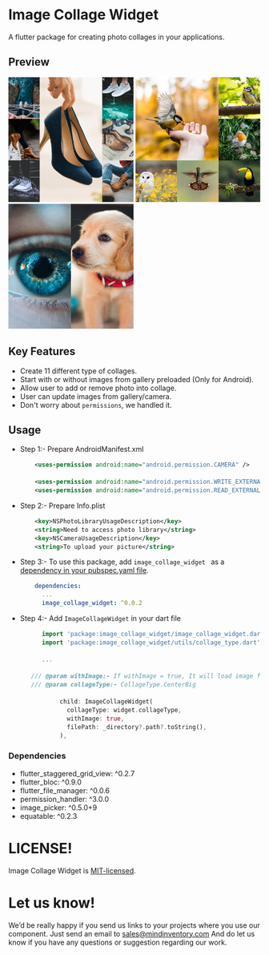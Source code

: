 # Image Collage Widget

A flutter package for creating photo collages in your applications.

## Preview
![image](/media/center_big_fr.png)  ![image](/media/left_big_rf.png)   ![image](/media/v_split_rf.png)

## Key Features

* Create 11 different type of collages.
* Start with or without images from gallery preloaded (Only for Android).
* Allow user to add or remove photo into collage.
* User can update images from gallery/camera.
* Don't worry about `permissions`, we handled it.


## Usage

 * Step 1:- Prepare AndroidManifest.xml
 
    ```xml
        <uses-permission android:name="android.permission.CAMERA" />

        <uses-permission android:name="android.permission.WRITE_EXTERNAL_STORAGE"/>
        <uses-permission android:name="android.permission.READ_EXTERNAL_STORAGE"/>
    ```

 * Step 2:- Prepare Info.plist

    ```xml
        <key>NSPhotoLibraryUsageDescription</key>
        <string>Need to access photo library</string>
        <key>NSCameraUsageDescription</key>
        <string>To upload your picture</string>
    ```

 * Step 3:- To use this package, add `image_collage_widget ` as a [dependency in your pubspec.yaml file](https://flutter.io/platform-plugins/).

     ```yaml
         dependencies:
           ...
           image_collage_widget: ^0.0.2
     ```

 * Step 4:- Add `ImageCollageWidget` in your dart file

   ```dart
         import 'package:image_collage_widget/image_collage_widget.dart';
         import 'package:image_collage_widget/utils/collage_type.dart';
         
         ...
         
      /// @param withImage:- If withImage = true, It will load image from given {filePath (default = "Camera")}
      /// @param collageType:- CollageType.CenterBig

              child: ImageCollageWidget(
                collageType: widget.collageType,
                withImage: true,
                filePath: _directory?.path?.toString(),
              ),

   ```

### Dependencies

* flutter_staggered_grid_view: ^0.2.7
* flutter_bloc: ^0.9.0
* flutter_file_manager: ^0.0.6
* permission_handler: ^3.0.0
* image_picker: ^0.5.0+9
* equatable: ^0.2.3

# LICENSE!

Image Collage Widget is [MIT-licensed](/LICENSE).


# Let us know!

We’d be really happy if you send us links to your projects where you use our component. Just send an email to sales@mindinventory.com And do let us know if you have any questions or suggestion regarding our work.
